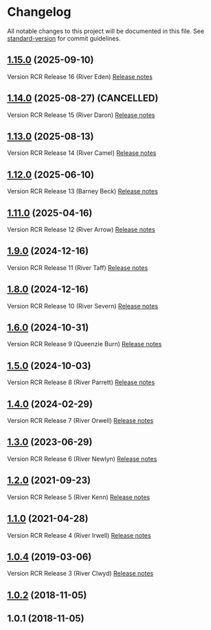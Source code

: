 # Changelog

All notable changes to this project will be documented in this file. See [standard-version](https://github.com/conventional-changelog/standard-version) for commit guidelines.

## [1.15.0](https://github.com/DEFRA/rod-catch-returns-frontend/compare/v1.13.0...v1.15.0) (2025-09-10)

Version RCR Release 16 (River Eden)
[Release notes](https://eaflood.atlassian.net/wiki/spaces/IWTF/pages/5860197039/10+09+2025+RCR+v1.15+River+Eden)

## [1.14.0](https://github.com/DEFRA/rod-catch-returns-frontend/compare/v1.13.0...v1.14.0) (2025-08-27) (CANCELLED)

Version RCR Release 15 (River Daron)
[Release notes](https://eaflood.atlassian.net/wiki/spaces/IWTF/pages/5821563696/27+08+2025+RCR+v1.14+River+Daron)

## [1.13.0](https://github.com/DEFRA/rod-catch-returns-frontend/compare/v1.12.0...v1.13.0) (2025-08-13)

Version RCR Release 14 (River Camel)
[Release notes](https://eaflood.atlassian.net/wiki/spaces/IWTF/pages/5821203396/13+08+2025+RCR+v1.13+River+Camel)

## [1.12.0](https://github.com/DEFRA/rod-catch-returns-frontend/compare/v1.11.0...v1.12.0) (2025-06-10)

Version RCR Release 13 (Barney Beck)
[Release notes](https://eaflood.atlassian.net/wiki/spaces/IWTF/pages/5707268713/10+06+2025+RCR+v1.12+Barney+Beck)

## [1.11.0](https://github.com/DEFRA/rod-catch-returns-frontend/compare/v1.9.0...v1.11.0) (2025-04-16)

Version RCR Release 12 (River Arrow)
[Release notes](https://eaflood.atlassian.net/wiki/spaces/IWTF/pages/5608603719/16+04+2025+RCR+v1.11+River+Arrow)

## [1.9.0](https://github.com/DEFRA/rod-catch-returns-frontend/compare/v1.8.0...v1.9.0) (2024-12-16)

Version RCR Release 11 (River Taff)
[Release notes](https://eaflood.atlassian.net/wiki/spaces/IWTF/pages/5481627660/24+02+2025+RCR+v1.9+River+Taff)

## [1.8.0](https://github.com/DEFRA/rod-catch-returns-frontend/compare/v1.6.0...v1.8.0) (2024-12-16)

Version RCR Release 10 (River Severn)
[Release notes](https://eaflood.atlassian.net/wiki/spaces/IWTF/pages/5311758337/16+12+2024+RCR+v1.8+River+Severn+change+release+note)

## [1.6.0](https://github.com/DEFRA/rod-catch-returns-frontend/compare/v1.5.0...v1.6.0) (2024-10-31)

Version RCR Release 9 (Queenzie Burn)
[Release notes](https://eaflood.atlassian.net/wiki/spaces/IWTF/pages/5197369912/31+10+2024+RCR+Queenzie+Burn+v1.6.0+change+release+note)

## [1.5.0](https://github.com/DEFRA/rod-catch-returns-frontend/compare/v1.4.0...v1.5.0) (2024-10-03)

Version RCR Release 8 (River Parrett)
[Release notes](https://eaflood.atlassian.net/wiki/spaces/IWTF/pages/4780949572/03+10+2024+RCR+River+Parrett+v1.5.0+change+release+note)

## [1.4.0](https://github.com/DEFRA/rod-catch-returns-frontend/compare/v1.3.0...v1.4.0) (2024-02-29)

Version RCR Release 7 (River Orwell)
[Release notes](https://eaflood.atlassian.net/wiki/spaces/IWTF/pages/4431609869/29+02+2024+RCR+River+Orwell+v1.4.0+change+release+note)

## [1.3.0](https://github.com/DEFRA/rod-catch-returns-frontend/compare/v1.2.0...v1.3.0) (2023-06-29)

Version RCR Release 6 (River Newlyn)
[Release notes](https://eaflood.atlassian.net/wiki/spaces/IWTF/pages/4410245121/29.06.2023+-+RCR+-+River+Newlyn)

## [1.2.0](https://github.com/DEFRA/rod-catch-returns-frontend/compare/v1.1.0...v1.2.0) (2021-09-23)

Version RCR Release 5 (River Kenn)
[Release notes](https://eaflood.atlassian.net/wiki/spaces/IWTF/pages/3615130754/RCR+-+River+Kenn+09.09.2021)

## [1.1.0](https://github.com/DEFRA/rod-catch-returns-frontend/compare/v1.0.4...v1.1.0) (2021-04-28)

Version RCR Release 4 (River Irwell)
[Release notes](https://eaflood.atlassian.net/projects/IWTF/versions/15215/tab/release-report-all-issues)

## [1.0.4](https://github.com/DEFRA/rod-catch-returns-frontend/compare/v1.0.2...v1.0.4) (2019-03-06)

Version RCR Release 3 (River Clwyd)
[Release notes](https://eaflood.atlassian.net/projects/FB/versions/14128/tab/release-report-all-issues)

<a name="1.0.2"></a>

## [1.0.2](https://github.com/DEFRA/rod-catch-returns-frontend/compare/v1.0.1...v1.0.2) (2018-11-05)

<a name="1.0.1"></a>

## 1.0.1 (2018-11-05)
